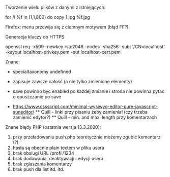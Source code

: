 Tworzenie wielu plików z danymi z istniejących:

for /l %f in (1,1,800) do copy 1.jpg %f.jpg

Firefox: menu przewija się z ciemnym motywem (błąd FF?)

Generacja kluczy do HTTPS:

openssl req -x509 -newkey rsa:2048 -nodes -sha256 -subj '/CN=localhost' \
  -keyout localhost-privkey.pem -out localhost-cert.pem

Znane:
* specialtaxonomy undefined
* zapisuje zawsze całość (a nie tylko zmienione elementy)
* save powinno byc enabled po każdej zmianie i strona nie powinna pytac o opuszczanie po save

* https://www.cssscript.com/minimal-wysiwyg-editor-pure-javascript-suneditor/
** Quill - linki przy pisaniu żeby zamieniał (czy trzeba zamienić edytor?)
** Quill - min. and max. length przy komentarzach

Znane błędy PHP (ostatnia wersja 13.3.2020):
1. przy przeładowaniu push.php teoretycznie możemy zgubić komentarz (?)
2. hasła są obecnie plain textem w pliku usera
3. brak obslugi URL /profil/1234
4. brak dodawania, deaktywacji i edycji usera
5. brak zglaszania komentarzy
6. brak push dla list
itd. itd.
